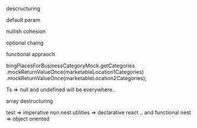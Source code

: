 

descructuring

default param

nullish cohesion

optional chaing

functional appraoch
  

bingPlacesForBusinessCategoryMock.getCategories
	.mockReturnValueOnce(marketableLocation1Categories)
	.mockReturnValueOnce(marketableLocation2Categories);



Ts => null and undefined will be everywhere..

array destructuring

test => imperative
non nest utilities => declarative react .. and functional
nest => object oriented

